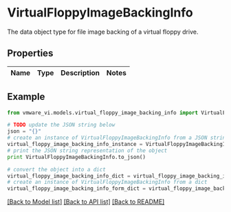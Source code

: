 # VirtualFloppyImageBackingInfo

The data object type for file image backing of a virtual floppy drive. 

## Properties
Name | Type | Description | Notes
------------ | ------------- | ------------- | -------------

## Example

```python
from vmware_vi.models.virtual_floppy_image_backing_info import VirtualFloppyImageBackingInfo

# TODO update the JSON string below
json = "{}"
# create an instance of VirtualFloppyImageBackingInfo from a JSON string
virtual_floppy_image_backing_info_instance = VirtualFloppyImageBackingInfo.from_json(json)
# print the JSON string representation of the object
print VirtualFloppyImageBackingInfo.to_json()

# convert the object into a dict
virtual_floppy_image_backing_info_dict = virtual_floppy_image_backing_info_instance.to_dict()
# create an instance of VirtualFloppyImageBackingInfo from a dict
virtual_floppy_image_backing_info_form_dict = virtual_floppy_image_backing_info.from_dict(virtual_floppy_image_backing_info_dict)
```
[[Back to Model list]](../README.md#documentation-for-models) [[Back to API list]](../README.md#documentation-for-api-endpoints) [[Back to README]](../README.md)


